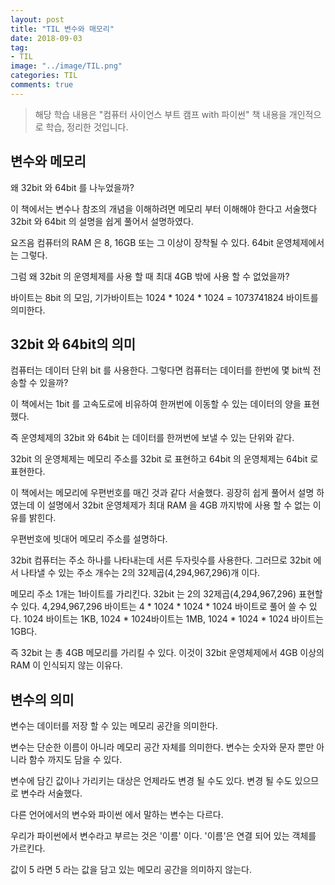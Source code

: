 ```yaml
---
layout: post
title: "TIL 변수와 매모리"
date: 2018-09-03
tag:
- TIL
image: "../image/TIL.png"
categories: TIL
comments: true
---
```


> 해당 학습 내용은 "컴퓨터 사이언스 부트 캠프 with 파이썬" 책 내용을 개인적으로 학습, 정리한 것입니다.

## 변수와 메모리

왜 32bit 와 64bit 를 나누었을까?

이 책에서는 변수나 참조의 개념을 이해하려면 메모리 부터 이해해야 한다고 서술했다 32bit 와 64bit 의 설명을 쉽게 풀어서 설명하였다.

요즈음 컴퓨터의 RAM 은 8, 16GB 또는 그 이상이 장착될 수 있다. 64bit 운영체제에서는 그렇다.

그럼 왜 32bit 의 운영체제를 사용 할 때 최대 4GB 밖에 사용 할 수 없었을까?

바이트는 8bit 의 모임, 기가바이트는 1024 * 1024 * 1024 = 1073741824 바이트를 의미한다.

## 32bit 와 64bit의 의미

컴퓨터는 데이터 단위 bit 를 사용한다. 그렇다면 컴퓨터는 데이터를 한번에 몇 bit씩 전송할 수 있을까?

이 책에서는 1bit 를 고속도로에 비유하여 한꺼번에 이동할 수 있는 데이터의 양을 표현했다.

즉 운영체제의 32bit 와 64bit 는 데이터를 한꺼번에 보낼 수 있는 단위와 같다.

32bit 의 운영체제는 메모리 주소를 32bit 로 표현하고 64bit 의 운영체제는 64bit 로 표현한다.

이 책에서는 메모리에 우편번호를 매긴 것과 같다 서술했다. 굉장히 쉽게 풀어서 설명 하였는데 이 설명에서 32bit 운영체제가 최대 RAM 을 4GB 까지밖에 사용 할 수 없는 이유를 밝힌다.

우편번호에 빗대어 메모리 주소를 설명하다.

32bit 컴퓨터는 주소 하나를 나타내는데 서른 두자릿수를 사용한다. 그러므로 32bit 에서 나타낼 수 있는 주소 개수는 2의 32제곱(4,294,967,296)개 이다.

메모리 주소 1개는 1바이트를 가리킨다. 32bit 는 2의 32제곱(4,294,967,296) 표현할 수 있다. 4,294,967,296 바이트는 4 * 1024 * 1024 * 1024 바이트로 풀어 쓸 수 있다. 1024 바이트는 1KB, 1024 * 1024바이트는 1MB, 1024 * 1024 * 1024 바이트는 1GB다.

즉 32bit 는 총 4GB 메모리를 가리킬 수 있다. 이것이 32bit 운영체제에서 4GB 이상의 RAM 이 인식되지 않는 이유다.

## 변수의 의미

변수는 데이터를 저장 할 수 있는 메모리 공간을 의미한다.

변수는 단순한 이름이 아니라 메모리 공간 자체를 의미한다. 변수는 숫자와 문자 뿐만 아니라 함수 까지도 담을 수 있다.

변수에 담긴 값이나 가리키는 대상은 언제라도 변경 될 수도 있다. 변경 될 수도 있으므로 변수라 서술했다.

다른 언어에서의 변수와 파이썬 에서 말하는 변수는 다르다.

우리가 파이썬에서 변수라고 부르는 것은 '이름' 이다. '이름'은 연결 되어 있는 객체를 가르킨다.

값이 5 라면 5 라는 값을 담고 있는 메모리 공간을 의미하지 않는다.

